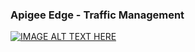 ### Apigee Edge - Traffic Management

[![IMAGE ALT TEXT HERE](http://img.youtube.com/vi/aoVW0r3vme0/0.jpg)](http://www.youtube.com/watch?v=aoVW0r3vme0)
